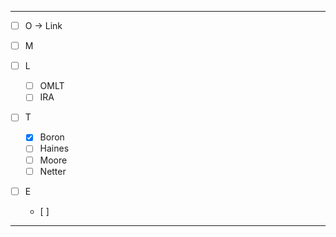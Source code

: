 
- - -

- [ ] O -> Link

- [ ] M

- [ ] L
	- [ ] OMLT
	- [ ] IRA

- [ ] T
	- [x] Boron
	- [ ] Haines
	- [ ] Moore
	- [ ] Netter

- [ ] E
	- [ ] 
- - -
